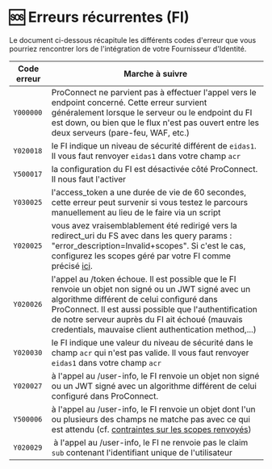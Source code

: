 # 🆘 Erreurs récurrentes (FI)

Le document ci-dessous récapitule les différents codes d'erreur que vous pourriez rencontrer lors de l'intégration de votre Fournisseur d'Identité.

| Code erreur | Marche à suivre                                                                                                                                                                                                                                                                                                        |
| ----------- | ---------------------------------------------------------------------------------------------------------------------------------------------------------------------------------------------------------------------------------------------------------------------------------------------------------------------- |
| `Y000000`   | ProConnect ne parvient pas à effectuer l'appel vers le endpoint concerné. Cette erreur survient généralement lorsque le serveur ou le endpoint du FI est down, ou bien que le flux n'est pas ouvert entre les deux serveurs (pare-feu, WAF, etc.)                                                                      |
| `Y020018`   | le FI indique un niveau de sécurité différent de `eidas1`. Il vous faut renvoyer `eidas1` dans votre champ `acr`                                                                                                                                                                                                       |
| `Y500017`   | la configuration du FI est désactivée côté ProConnect. Il nous faut l'activer                                                                                                                                                                                                                                          |
| `Y030025`   | l'access_token a une durée de vie de 60 secondes, cette erreur peut survenir si vous testez le parcours manuellement au lieu de le faire via un script                                                                                                                                                                 |
| `Y020025`   | vous avez vraisemblablement été redirigé vers la redirect_uri du FS avec dans les query params : "error_description=Invalid+scopes". Si c'est le cas, configurez les scopes géré par votre FI comme précisé [ici](./configuration.md).                                                                                 |
| `Y020026`   | l'appel au /token échoue. Il est possible que le FI renvoie un objet non signé ou un JWT signé avec un algorithme différent de celui configuré dans ProConnect. Il est aussi possible que l'authentification de notre serveur auprès du FI ait échoué (mauvais credentials, mauvaise client authentication method,...) |
| `Y020030`   | le FI indique une valeur du niveau de sécurité dans le champ `acr` qui n'est pas valide. Il vous faut renvoyer `eidas1` dans votre champ `acr`                                                                                                                                                                         |
| `Y020027`   | à l'appel au /user-info, le FI renvoie un objet non signé ou un JWT signé avec un algorithme différent de celui configuré dans ProConnect.                                                                                                                                                                             |
| `Y500006`   | à l'appel au /user-info, le FI renvoie un objet dont l'un ou plusieurs des champs ne matche pas avec ce qui est attendu (cf. [contraintes sur les scopes renvoyés](./configuration.md#configurer-les-scopes))                                                                                                          |
| `Y020029`   |  à l'appel au /user-info, le FI ne renvoie pas le claim `sub` contenant l'identifiant unique de l'utilisateur                                                                                                                                                                                                          |

